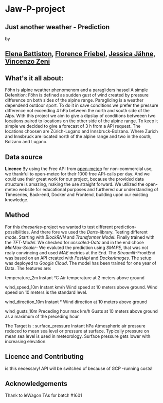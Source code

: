 <h1>Jaw-P-project</h1>
<h2>Just another weather - Prediction</h2>
by
<h2><a href="[http://example.com](https://github.com/Elenya92)">Elena Battiston</a>, <a href="[[http://example.com](https://github.com/FloFriebel)](https://github.com/FloFriebel)">Florence Friebel</a>, <a href="[http://example.com](https://github.com/jjaehne)">Jessica Jähne</a>, <a href="[http://example.com](https://github.com/VinceZeni)">Vincenzo Zeni</a></h2>

<h2>What's it all about:</h2>
Föhn is alpine weather phenomenom and a paragliders hassel
A simple Defenition:
Föhn is defined as sudden gust of wind created by pressure difference on both sides of the alpine range.
Paragliding is a weather dependend outdoor sport. To do it in save conditions we prefer the pressure difference not exceeding 4 hPa between the north and south side of the Alps.
With this project we aim to give a dipslay of conditions betweeen two locations paired to locations on the other side of the alpine range.
To keep it simple we decided to give a forecast of 3 h from a API request.
The locations choosen are Zürich-Lugano and Innsbruck-Bolzano. Where Zurich and Innsbruck are located north of the alpine range and two in the south, Bolzano and Lugano.


<h2>Data source </h2>
<strong>Licence</strong>
By using the Free API from <a href="https://open-meteo.com/en/terms">open-meteo</a> for non-commercial use, we thankful to open-meteo for their 1000 free API-calls per day. And we could use their great work for our project, because the provided data structure is amazing, making the use straight forward.
We utilized the open-meteo website for educational purposes and furthered our understanding of Timeseries, Back-end, Docker and Frontend, building upon our existing knowledge.

<h2>Method</h2>
For this <em>timeseries</em>-project we wanted to test different prediction-possibilities. And there fore we used the <em>Darts</em>-library. Testing different <em>mode</em>. Starting with <em>BlockRNN</em> and <em>Transformer</em> <em>Model</em>. Finally trained with the <em>TFT</em>-<em>Model</em>. We checked for <em>unscaled-Data</em> and in the end chose <em>MinMax-Scaler</em>- We evaluted the prediction using <em>SMAPE</em>, that was not realy convincing and used <em>MAE</em> metrics at the End.
The <em>Streamlit</em>-FrontEnd was based on an API created with <em>FastApi</em> and <em>DockerImages</em>. The setup was deployed to <em>Google</em> <em>Cloud</em>.
The model has been trained for one year of Data. The features are:

temperature_2m	Instant	°C 	Air temperature at 2 meters above ground

wind_speed_10m
Instant	km/h	Wind speed at 10 meters above ground. Wind speed on 10 meters is the standard level.

wind_direction_10m Instant	°	Wind direction at 10 meters above ground

wind_gusts_10m	Preceding hour max	km/h Gusts at 10 meters above ground as a maximum of the preceding hour

The Target is :
surface_pressure	Instant	hPa	Atmospheric air pressure reduced to mean sea level or pressure at surface. Typically pressure on mean sea level is used in meteorology. Surface pressure gets lower with increasing elevation.

<h2>Licence and Contributing</h2>
is this necessary!
API will be switched of because of GCP -running costs!


<h2>Acknowledgements</h2>

Thank to leWagon TAs for batch #1601
